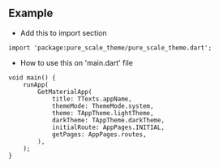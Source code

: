 ## Example

 - Add this to import section

```
import 'package:pure_scale_theme/pure_scale_theme.dart';
```

 - How to use this on 'main.dart' file

```
void main() {
    runApp(
        GetMaterialApp(
            title: TTexts.appName,
            themeMode: ThemeMode.system,
            theme: TAppTheme.lightTheme,
            darkTheme: TAppTheme.darkTheme,
            initialRoute: AppPages.INITIAL,
            getPages: AppPages.routes,
        ),
    );
}
```